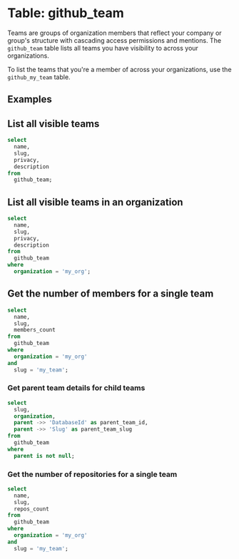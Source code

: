 # Table: github_team

Teams are groups of organization members that reflect your company or group's structure with cascading access permissions and mentions. The `github_team` table lists all teams you have visibility to across your organizations.

To list the teams that you're a member of across your organizations, use the `github_my_team` table.

## Examples

## List all visible teams

```sql
select
  name,
  slug,
  privacy,
  description
from
  github_team;
```

## List all visible teams in an organization

```sql
select
  name,
  slug,
  privacy,
  description
from
  github_team
where
  organization = 'my_org';
```

## Get the number of members for a single team

```sql
select
  name,
  slug,
  members_count
from
  github_team
where
  organization = 'my_org'
and
  slug = 'my_team';
```

### Get parent team details for child teams

```sql
select
  slug,
  organization,
  parent ->> 'DatabaseId' as parent_team_id,
  parent ->> 'Slug' as parent_team_slug
from
  github_team
where
  parent is not null;
```

### Get the number of repositories for a single team

```sql
select
  name,
  slug,
  repos_count
from
  github_team
where
  organization = 'my_org'
and
  slug = 'my_team';
```